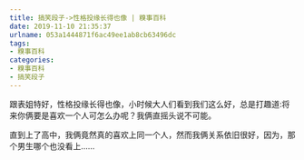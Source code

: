 ```yaml
---
title: 搞笑段子->性格投缘长得也像 | 糗事百科
date: 2019-11-10 21:35:37
urlname: 053a1444871f6ac49ee1ab8cb63496dc
tags: 
- 糗事百科
categories:
- 糗事百科
- 搞笑段子
---
```

跟表姐特好，性格投缘长得也像，小时候大人们看到我们这么好，总是打趣道:将来你俩要是喜欢一个人可怎么办呢？我俩直摇头说不可能。

直到上了高中，我俩竟然真的喜欢上同一个人，然而我俩关系依旧很好，因为，那个男生哪个也没看上……


